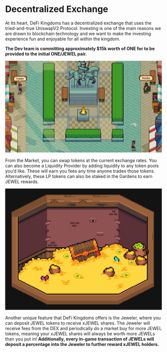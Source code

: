 # Decentralized Exchange

At its heart, DeFi Kingdoms has a decentralized exchange that uses the tried-and-true UniswapV2 Protocol. Investing is one of the main reasons we are drawn to blockchain technology and we want to make the investing experience fun and enjoyable for all within the kingdom.

**The Dev team is committing approximately $15k worth of ONE for to be provided to the initial ONE/JEWEL pair.**

![](../.gitbook/assets/Marketplace.jpg)

From the Market, you can swap tokens at the current exchange rates. You can also become a Liquidity Provider by adding liquidity to any token pools you’d like. These will earn you fees any time anyone trades those tokens. Alternatively, these LP tokens can also be staked in the Gardens to earn JEWEL rewards.

![What treasures await in the vault?](../.gitbook/assets/Vault.jpg)

Another unique feature that DeFi Kingdoms offers is the Jeweler, where you can deposit JEWEL tokens to receive xJEWEL shares. The Jeweler will receive fees from the DEX and periodically do a market buy for more JEWEL tokens, meaning your xJEWEL shares will always be worth more JEWELs than you put in! **Additionally, every in-game transaction of JEWELs will deposit a percentage into the Jeweler to further reward xJEWEL holders.**
